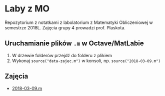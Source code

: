 # Laby z MO

Repozytorium z notatkami z labolatorium z Matematyki Obliczeniowej w semestrze 2018L. Zajęcia grupy 4 prowadzi prof. Plaskota.

## Uruchamianie plików `.m` w Octave/MatLabie

1. W drzewie folderów przejdź do folderu z plikiem
2. Wykonaj `source("data-zajec.m")` w konsoli, np. `source("2018-03-09.m")`

## Zajęcia

* [2018-03-09.m](2018-03-09.m)

